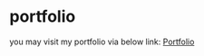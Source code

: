 # portfolio

you may visit my portfolio via below link:
[Portfolio](https://portfolio-manali.firebaseapp.com/)
